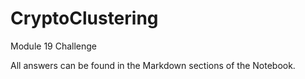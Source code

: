 # CryptoClustering
Module 19 Challenge

All answers can be found in the Markdown sections of the Notebook.
